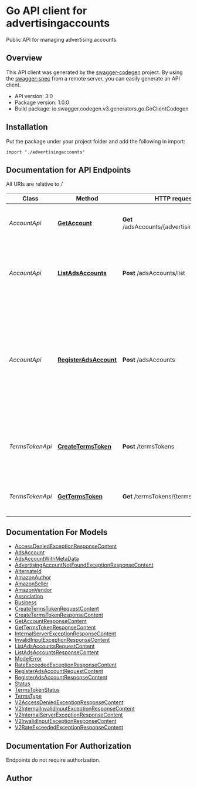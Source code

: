 # Go API client for advertisingaccounts

Public API for managing advertising accounts.

## Overview
This API client was generated by the [swagger-codegen](https://github.com/swagger-api/swagger-codegen) project.  By using the [swagger-spec](https://github.com/swagger-api/swagger-spec) from a remote server, you can easily generate an API client.

- API version: 3.0
- Package version: 1.0.0
- Build package: io.swagger.codegen.v3.generators.go.GoClientCodegen

## Installation
Put the package under your project folder and add the following in import:
```golang
import "./advertisingaccounts"
```

## Documentation for API Endpoints

All URIs are relative to */*

Class | Method | HTTP request | Description
------------ | ------------- | ------------- | -------------
*AccountApi* | [**GetAccount**](docs/AccountApi.md#getaccount) | **Get** /adsAccounts/{advertisingAccountId} | Request attributes of a given advertising account.
*AccountApi* | [**ListAdsAccounts**](docs/AccountApi.md#listadsaccounts) | **Post** /adsAccounts/list | List all advertising accounts for the user associated with the access token.
*AccountApi* | [**RegisterAdsAccount**](docs/AccountApi.md#registeradsaccount) | **Post** /adsAccounts | Create a new advertising account tied to a specific Amazon vendor, seller or author, or to a business who does not sell on Amazon.
*TermsTokenApi* | [**CreateTermsToken**](docs/TermsTokenApi.md#createtermstoken) | **Post** /termsTokens | Create a new UUID terms token for the customer to accept advertising terms
*TermsTokenApi* | [**GetTermsToken**](docs/TermsTokenApi.md#gettermstoken) | **Get** /termsTokens/{termsToken} | Get the terms token status for the customer

## Documentation For Models

 - [AccessDeniedExceptionResponseContent](docs/AccessDeniedExceptionResponseContent.md)
 - [AdsAccount](docs/AdsAccount.md)
 - [AdsAccountWithMetaData](docs/AdsAccountWithMetaData.md)
 - [AdvertisingAccountNotFoundExceptionResponseContent](docs/AdvertisingAccountNotFoundExceptionResponseContent.md)
 - [AlternateId](docs/AlternateId.md)
 - [AmazonAuthor](docs/AmazonAuthor.md)
 - [AmazonSeller](docs/AmazonSeller.md)
 - [AmazonVendor](docs/AmazonVendor.md)
 - [Association](docs/Association.md)
 - [Business](docs/Business.md)
 - [CreateTermsTokenRequestContent](docs/CreateTermsTokenRequestContent.md)
 - [CreateTermsTokenResponseContent](docs/CreateTermsTokenResponseContent.md)
 - [GetAccountResponseContent](docs/GetAccountResponseContent.md)
 - [GetTermsTokenResponseContent](docs/GetTermsTokenResponseContent.md)
 - [InternalServerExceptionResponseContent](docs/InternalServerExceptionResponseContent.md)
 - [InvalidInputExceptionResponseContent](docs/InvalidInputExceptionResponseContent.md)
 - [ListAdsAccountsRequestContent](docs/ListAdsAccountsRequestContent.md)
 - [ListAdsAccountsResponseContent](docs/ListAdsAccountsResponseContent.md)
 - [ModelError](docs/ModelError.md)
 - [RateExceededExceptionResponseContent](docs/RateExceededExceptionResponseContent.md)
 - [RegisterAdsAccountRequestContent](docs/RegisterAdsAccountRequestContent.md)
 - [RegisterAdsAccountResponseContent](docs/RegisterAdsAccountResponseContent.md)
 - [Status](docs/Status.md)
 - [TermsTokenStatus](docs/TermsTokenStatus.md)
 - [TermsType](docs/TermsType.md)
 - [V2AccessDeniedExceptionResponseContent](docs/V2AccessDeniedExceptionResponseContent.md)
 - [V2InternalInvalidInputExceptionResponseContent](docs/V2InternalInvalidInputExceptionResponseContent.md)
 - [V2InternalServerExceptionResponseContent](docs/V2InternalServerExceptionResponseContent.md)
 - [V2InvalidInputExceptionResponseContent](docs/V2InvalidInputExceptionResponseContent.md)
 - [V2RateExceededExceptionResponseContent](docs/V2RateExceededExceptionResponseContent.md)

## Documentation For Authorization
 Endpoints do not require authorization.


## Author


